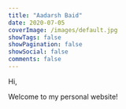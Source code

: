 ```yaml
---
title: "Aadarsh Baid"
date: 2020-07-05
coverImage: /images/default.jpg
showTags: false
showPagination: false
showSocial: false
comments: false
---
```


Hi,

Welcome to my personal website!